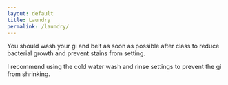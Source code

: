 ```yaml
---
layout: default
title: Laundry
permalink: /laundry/
---
```


You should wash your gi and belt as soon as possible after class to reduce bacterial growth and prevent stains from setting.

I recommend using the cold water wash and rinse settings to prevent the gi from shrinking.
